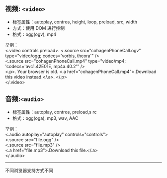视频: `<video>`
------
* 标签属性：autoplay, contros, height, loop, preload, src, width
* 方式：使用 DOM 进行控制
* 格式：ogg(ogv), mp4

举例：<br>
<.video controls preload>. 
<.source src="cohagenPhoneCall.ogv" type="video/ogg; codecs='vorbis, theora'" /> <br>
<.source src="cohagenPhoneCall.mp4" type="video/mp4; 'codecs='avc1.42E01E, mp4a.40.2'" /> <br>
<.p>. Your browser is old. <.a href="cohagenPhoneCall.mp4">.Download this video instead.</.a>. </.p> <br>
</.video> <br>


音频:`<audio>`
------
* 标签属性：autoplay, contros, preload,s rc
* 格式：ogg(oga), mp3, wav, AAC

举例： <br>
<.audio autoplay="autoplay" controls="controls"><br>
     <.source src="file.ogg" /><br>
     <.source src="file.mp3" /><br>
     <.a href="file.mp3">.Download this file.</.a><br>
</.audio>

------
不同浏览器支持方式不同

